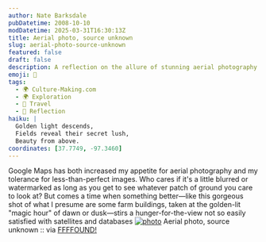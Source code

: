 ```yaml
---
author: Nate Barksdale
pubDatetime: 2008-10-10
modDatetime: 2025-03-31T16:30:13Z
title: Aerial photo, source unknown
slug: aerial-photo-source-unknown
featured: false
draft: false
description: A reflection on the allure of stunning aerial photography that transcends ordinary satellite views.
emoji: 🌅
tags:
  - 🌍 Culture-Making.com
  - 🌍 Exploration
  - 📍 Travel
  - 🌅 Reflection
haiku: |
  Golden light descends,  
  Fields reveal their secret lush,  
  Beauty from above.
coordinates: [37.7749, -97.3460]
---
```


Google Maps has both increased my appetite for aerial photography and my tolerance for less-than-perfect images. Who cares if it's a little blurred or watermarked as long as you get to see whatever patch of ground you care to look at? But comes a time when something better—like this gorgeous shot of what I presume are some farm buildings, taken at the golden-lit "magic hour" of dawn or dusk—stirs a hunger-for-the-view not so easily satisfied with satellites and databases
[![photo](http://culture-making.com/media/201531.1220187814.jpg)](http://static.supertopic.de/upload/vernissage/201531.1220187814.jpg)
Aerial photo, source unknown :: via [FFFFOUND!](http://web.archive.org/web/20170507204318/http://ffffound.com/image/d6271d2e207c0e94496e636eef0bde3080c11207)
